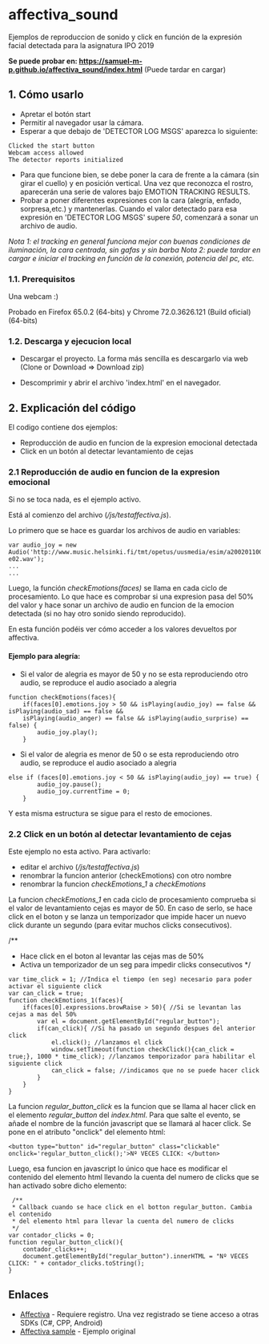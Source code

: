 # affectiva_sound

Ejemplos de reproduccion de sonido y click en función de la expresión facial detectada para la asignatura IPO 2019

**Se puede probar en: https://samuel-m-p.github.io/affectiva_sound/index.html** (Puede tardar en cargar)

## 1. Cómo usarlo

- Apretar el botón start
- Permitir al navegador usar la cámara.
- Esperar a que debajo de 'DETECTOR LOG MSGS' aparezca lo siguiente:
```
Clicked the start button
Webcam access allowed
The detector reports initialized
```
- Para que funcione bien, se debe poner la cara de frente a la cámara (sin girar el cuello) y en posición vertical. Una vez que reconozca el rostro, aparecerán una serie de valores bajo EMOTION TRACKING RESULTS.
- Probar a poner diferentes expresiones con la cara (alegría, enfado, sorpresa,etc.) y mantenerlas. Cuando el valor detectado para esa expresión en 'DETECTOR LOG MSGS' supere *50*, comenzará a sonar un archivo de audio.

*Nota 1: el tracking en general funciona mejor con buenas condiciones de iluminación, la cara centrada, sin gafas y sin barba*
*Nota 2: puede tardar en cargar e iniciar el tracking en función de la conexión, potencia del pc, etc.*

### 1.1. Prerequisitos

Una webcam :)

Probado en Firefox 65.0.2 (64-bits) y Chrome 72.0.3626.121 (Build oficial) (64-bits)

### 1.2. Descarga y ejecucion local

- Descargar el proyecto. La forma más sencilla es descargarlo via web (Clone or Download => Download zip)

- Descomprimir y abrir el archivo 'index.html' en el navegador.

## 2. Explicación del código

El codigo contiene dos ejemplos:

- Reproducción de audio en funcion de la expresion emocional detectada
- Click en un botón al detectar levantamiento de cejas

### 2.1 Reproducción de audio en funcion de la expresion emocional

Si no se toca nada, es el ejemplo activo.

Está al comienzo del archivo (*/js/testaffectiva.js*).

Lo primero que se hace es guardar los archivos de audio en variables:
```
var audio_joy = new Audio('http://www.music.helsinki.fi/tmt/opetus/uusmedia/esim/a2002011001-e02.wav');
...
...
```

Luego, la función *checkEmotions(faces)* se llama en cada ciclo de procesamiento. Lo que hace es comprobar si una expresion pasa del 50% del valor y hace sonar un archivo de audio en funcion de la emocion detectada (si no hay otro sonido siendo reproducido).

En esta función podéis ver cómo acceder a los valores devueltos por affectiva.

#### Ejemplo para alegría:

- Si el valor de alegria es mayor de 50 y no se esta reproduciendo otro audio, se reproduce el audio asociado a alegria
```
function checkEmotions(faces){
	if(faces[0].emotions.joy > 50 && isPlaying(audio_joy) == false && isPlaying(audio_sad) == false && 
	isPlaying(audio_anger) == false && isPlaying(audio_surprise) == false) {
		audio_joy.play();
	}
```
- Si el valor de alegria es menor de 50 o se esta reproduciendo otro audio, se reproduce el audio asociado a alegria
```
else if (faces[0].emotions.joy < 50 && isPlaying(audio_joy) == true) {
		audio_joy.pause();
		audio_joy.currentTime = 0;
	}
```

Y esta misma estructura se sigue para el resto de emociones.

### 2.2 Click en un botón al detectar levantamiento de cejas

Este ejemplo no esta activo. Para activarlo:
- editar el archivo (*/js/testaffectiva.js*) 
- renombrar la funcion anterior (checkEmotions) con otro nombre
- renombrar la funcion *checkEmotions_1* a *checkEmotions*


La funcion *checkEmotions_1* en cada ciclo de procesamiento comprueba si el valor de levantamiento cejas es mayor de 50. En caso de serlo, se hace click en el boton y se lanza un temporizador que impide hacer un nuevo click durante un segundo (para evitar muchos clicks consecutivos).

 /**
 * Hace click en el boton al levantar las cejas mas de 50%
 * Activa un temporizador de un seg para impedir clicks consecutivos
 */
 
```
var time_click = 1; //Indica el tiempo (en seg) necesario para poder activar el siguiente click
var can_click = true;
function checkEmotions_1(faces){
	if(faces[0].expressions.browRaise > 50){ //Si se levantan las cejas a mas del 50%
		var el = document.getElementById("regular_button");
		if(can_click){ //Si ha pasado un segundo despues del anterior click
			el.click(); //lanzamos el click
			window.setTimeout(function checkClick(){can_click = true;}, 1000 * time_click); //lanzamos temporizador para habilitar el siguiente click
			can_click = false; //indicamos que no se puede hacer click
		}
	}
}
```

La funcion *regular_button_click* es la funcion que se llama al hacer click en el elemento *regular_button* del *index.html*. 
Para que salte el evento, se añade el nombre de la función javascript que se llamará al hacer click. Se pone en el atributo "onclick" del elemento html:

```
<button type="button" id="regular_button" class="clickable" onclick='regular_button_click();'>Nº VECES CLICK: </button>
```

Luego, esa funcion en javascript lo único que hace es modificar el contenido del elemento html llevando la cuenta del numero de clicks que se han activado sobre dicho elemento:

```
 /**
 * Callback cuando se hace click en el botton regular_button. Cambia el contenido
 * del elemento html para llevar la cuenta del numero de clicks
 */
var contador_clicks = 0;
function regular_button_click(){
	contador_clicks++;
	document.getElementById("regular_button").innerHTML = "Nº VECES CLICK: " + contador_clicks.toString();
}
```

## Enlaces

* [Affectiva](https://developer.affectiva.com/) - Requiere registro. Una vez registrado se tiene acceso a otras SDKs (C#, CPP, Android)
* [Affectiva sample](https://jsfiddle.net/affectiva/opyh5e8d/show/) - Ejemplo original
